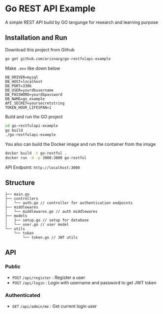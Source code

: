 # Go REST API Example

A simple REST API build by GO langunge for research and learning purpose

## Installation and Run

Download this project from Github

```bash
go get github.com/arisnacg/go-restfulapi-example
```

Make `.env` like down below

```env
DB_DRIVER=mysql
DB_HOST=localhost
DB_PORT=3306
DB_USER=yourdbusername
DB_PASSWORD=yourdbpassword
DB_NAME=go_example
API_SECRET=yoursecretstring
TOKEN_HOUR_LIFESPAN=1
```

Build and run the GO project

```bash
cd go-restfulapi-example
go build
./go-restfulapi-example

```

You also can build the Docker image and run the container from the image

```bash
docker build -t go-restful .
docker run -d -p 3000:3000 go-restful
```

API Endpoint: `http://localhost:3000`

## Structure

```
├── main.go
├── controllers
│   └── auth.go // controller for authentication endpoints
├── middlewares
│   └── middlewares.go // auth middlewares
├── models
│   ├── setup.go // setup for database
│   └── user.go // user model
└── utils
    └── token
        └── token.go // JWT utils
```

## API

### Public

- `POST` `/api/register` : Register a user
- `POST` `/api/login` : Login with username and password to get JWT token

### Authenticated

- `GET` `/api/admin/me` : Get current login user
